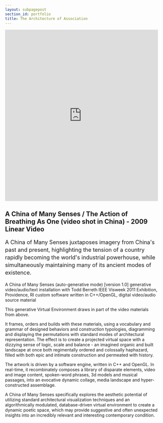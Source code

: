 ```yaml
---
layout: subpagepost
section_id: portfolio
title: The Architecture of Association
---
```

<div class="full">
    <div class="row">
        <div class="large-12 large-centered columns">
            <iframe src="https://player.vimeo.com/video/423197754" width="640" height="564" frameborder="0" allow="autoplay; fullscreen" allowfullscreen></iframe>
        </div>
    </div>
    <div class="Text_works">
    <h2>A China of Many Senses / The Action of Breathing As One (video shot in China) - 2009 Linear Video</h2>
<P style="line-height:25px; font-size: 18px">   
A China of Many Senses juxtaposes imagery from China's past and present, highlighting the tension of a country rapidly becoming the world's industrial powerhouse, while simultaneously maintaining many of its ancient modes of existence. 

A China of Many Senses (auto-generative mode)
[version 1.0] generative video/audio/text installation
with Todd Berreth
IEEE Visweek 2011 Exhibition, Providence, RI 
custom software written in C++/OpenGL, digital video/audio source material

This generative Virtual Environment draws in part of the video materials from above.

It frames, orders and builds with these materials, using a vocabulary and grammar of designed behaviors and construction typologies, diagramming and displaying the permutations with standard modes of architectural representation. The effect is to create a projected virtual space with a dizzying sense of logic, scale and balance - an imagined organic and built landscape at once both regimentally ordered and colossally haphazard, filled with both epic and intimate construction and permeated with history. 

The artwork is driven by a software engine, written in C++ and OpenGL. In real-time, it recombinately composes a library of disparate elements, video and image content, spoken-word phrases, 3d models and musical passages, into an evocative dynamic collage, media landscape and hyper-constructed assemblage. 

A China of Many Senses specifically explores the aesthetic potential of utilizing standard architectural visualization techniques and an algorithmically modulated, database-driven virtual environment to create a dynamic poetic space, which may provide suggestive and often unexpected insights into an incredibly relevant and interesting contemporary condition.
</P>
    </div>
</div>


